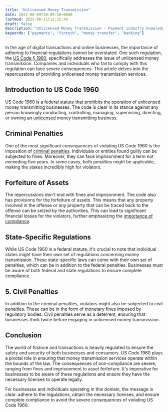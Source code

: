 ```yaml
---
title: "Unlicensed Money Transmission"
date: 2023-08-09T10:09:10+0000
lastmod: 2025-08-11T12:15:44
draft: false
description: "Unlicensed Money Transmission - Payment industry knowledge and insights"
keywords: ["payments", "fintech", "money transfer", "banking"]
---
```


In the age of digital transactions and online businesses, the importance of adhering to financial regulations cannot be overstated. One such regulation, the [US Code § 1960](https://www.law.cornell.edu/uscode/text/18/1960), specifically addresses the issue of unlicensed money transmission. Companies and individuals who fail to comply with this regulation can face severe consequences. This article delves into the repercussions of providing unlicensed money transmission services.

## Introduction to US Code 1960

US Code 1960 is a federal statute that prohibits the operation of unlicensed money transmitting businesses. The code is clear in its stance against any person knowingly conducting, controlling, managing, supervising, directing, or owning an [unlicensed](https://faisalkhanllc.xyz/resources/payments-wiki/u/unlicensable-activity/) money transmitting business.

## Criminal Penalties

One of the most significant consequences of violating US Code 1960 is the imposition of [criminal penalties](https://faisalkhanllc.xyz/resources/payments-wiki/f/financial-crimes/). Individuals or entities found guilty can be subjected to fines. Moreover, they can face imprisonment for a term not exceeding five years. In some cases, both penalties might be applicable, making the stakes incredibly high for violators.

## Forfeiture of Assets

The repercussions don't end with fines and imprisonment. The code also has provisions for the forfeiture of assets. This means that any property involved in the offense or any property that can be traced back to the offense can be seized by the authorities. This can lead to significant financial losses for the violators, further emphasizing the [importance of compliance](https://faisalkhanllc.xyz/resources/payments-wiki/c/compliance-policies-procedures/).

## State-Specific Regulations

While US Code 1960 is a federal statute, it's crucial to note that individual states might have their own set of regulations concerning money transmission. These state-specific laws can come with their own set of penalties, which can be in addition to the federal penalties. Businesses must be aware of both federal and state regulations to ensure complete compliance.

## 5. Civil Penalties

In addition to the criminal penalties, violators might also be subjected to civil penalties. These can be in the form of monetary fines imposed by regulatory bodies. Civil penalties serve as a deterrent, ensuring that businesses think twice before engaging in unlicensed money transmission.

## Conclusion

The world of finance and transactions is heavily regulated to ensure the safety and security of both businesses and consumers. US Code 1960 plays a pivotal role in ensuring that money transmission services operate within the bounds of the law. The consequences of non-compliance are severe, ranging from fines and imprisonment to asset forfeiture. It's imperative for businesses to be aware of these regulations and ensure they have the necessary licenses to operate legally.

For businesses and individuals operating in this domain, the message is clear: adhere to the regulations, obtain the necessary licenses, and ensure complete compliance to avoid the severe consequences of violating US Code 1960.